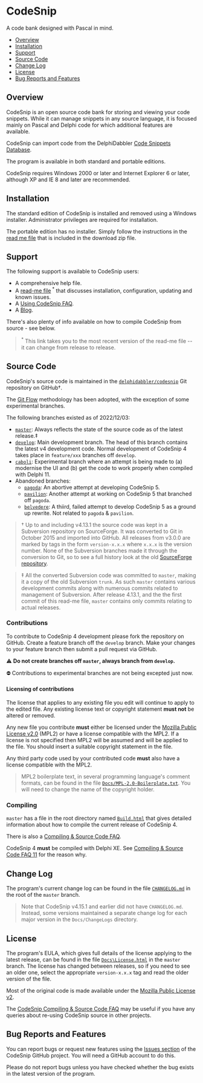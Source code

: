 # CodeSnip

A code bank designed with Pascal in mind.

* [Overview](#overview)
* [Installation](#installation)
* [Support](#support)
* [Source Code](#source-code)
* [Change Log](#change-log)
* [License](#license)
* [Bug Reports and Features](#bug-reports-and-features)

## Overview

CodeSnip is an open source code bank for storing and viewing your code snippets. While it can manage snippets in any source language, it is focused mainly on Pascal and Delphi code for which additional features are available.

CodeSnip can import code from the DelphiDabbler [Code Snippets Database](https://github.com/delphidabbler/code-snippets).

The program is available in both standard and portable editions.

CodeSnip requires Windows 2000 or later and Internet Explorer 6 or later, although XP and IE 8 and later are recommended.

## Installation

The standard edition of CodeSnip is installed and removed using a Windows installer. Administrator privileges are required for installation.

The portable edition has no installer. Simply follow the instructions in the [read me file](https://raw.githubusercontent.com/delphidabbler/codesnip/master/Docs/ReadMe.txt) that is included in the download zip file.

## Support

The following support is available to CodeSnip users:

* A comprehensive help file.
* A [read-me file](https://raw.githubusercontent.com/delphidabbler/codesnip/master/Docs/ReadMe.txt)<sup> *</sup> that discusses installation, configuration, updating and known issues.
* A [Using CodeSnip FAQ](https://github.com/delphidabbler/codesnip-faq/blob/master/UsingCodeSnip.md).
* A [Blog](https://codesnip-app.blogspot.co.uk/).

There's also plenty of info available on how to compile CodeSnip from source - see below.

> <sup>*</sup> This link takes you to the most recent version of the read-me file -- it can change from release to release.

## Source Code

CodeSnip's source code is maintained in the [`delphidabbler/codesnip`](https://github.com/delphidabbler/codesnip) Git repository on GitHub†.

The [Git Flow](https://nvie.com/posts/a-successful-git-branching-model/) methodology has been adopted, with the exception of some experimental branches.

The following branches existed as of 2022/12/03:

* [`master`](https://github.com/delphidabbler/codesnip/tree/master): Always reflects the state of the source code as of the latest release.‡ 
* [`develop`](https://github.com/delphidabbler/codesnip/tree/develop): Main development branch. The head of this branch contains the latest v4 development code. Normal development of CodeSnip 4 takes place in `feature/xxx` branches off `develop`.
* [`caboli`](https://github.com/delphidabbler/codesnip/tree/caboli): Experimental branch where an attempt is being made to (a) modernise the UI and (b) get the code to work properly when compiled with Delphi 11.
* Abandoned branches:
  * [`pagoda`](https://github.com/delphidabbler/codesnip/tree/pagoda): An abortive attempt at developing CodeSnip 5.
  * [`pavilion`](https://github.com/delphidabbler/codesnip/tree/pavilion): Another attempt at working on CodeSnip 5 that branched off `pagoda`.
  * [`belvedere`](https://github.com/delphidabbler/codesnip/tree/belvedere): A thiird, failed attempt to develop CodeSnip 5 as a ground up rewrite. Not related to `pagoda` & `pavilion`. 

> † Up to and including v4.13.1 the source code was kept in a Subversion repository on SourceForge. It was converted to Git in October 2015 and imported into GitHub. All releases from v3.0.0 are marked by tags in the form `version-x.x.x` where `x.x.x` is the version number. None of the Subversion branches made it through the conversion to Git, so to see a full history look at the old [SourceForge repository](https://sourceforge.net/p/codesnip/code/).

> ‡ All the converted Subversion code was committed to `master`, making it a copy of the old Subversion `trunk`. As such `master` contains various development commits along with numerous commits related to management of Subversion. After release 4.13.1, and the the first commit of this read-me file, `master` contains only commits relating to actual releases.

### Contributions

To contribute to CodeSnip 4 development please fork the repository on GitHub. Create a feature branch off the `develop` branch. Make your changes to your feature branch then submit a pull request via GitHub.

:warning: **Do not create branches off `master`, always branch from `develop`.**

:no_entry: Contributions to experimental branches are not being excepted just now.

#### Licensing of contributions

The license that applies to any existing file you edit will continue to apply to the edited file. Any existing license text or copyright statement **must not** be altered or removed.

Any new file you contribute **must** either be licensed under the [Mozilla Public License v2.0](https://www.mozilla.org/MPL/2.0/) (MPL2) or have a license compatible with the MPL2. If a license is not specified then MPL2 will be assumed and will be applied to the file. You should insert a suitable copyright statement in the file.

Any third party code used by your contributed code **must** also have a license compatible with the MPL2.

> MPL2 boilerplate text, in several programming language's comment formats, can be found in the file [`Docs/MPL-2.0-Boilerplate.txt`](https://raw.githubusercontent.com/delphidabbler/codesnip/master/Docs/MPL-2.0-Boilerplate.txt). You will need to change the name of the copyright holder.

### Compiling

`master` has a file in the root directory named [`Build.html`](https://htmlpreview.github.io/?https://github.com/delphidabbler/codesnip/blob/master/Build.html) that gives detailed information about how to compile the current release of CodeSnip 4.

There is also a [Compiling & Source Code FAQ](https://github.com/delphidabbler/codesnip-faq/blob/master/SourceCode.md).

CodeSnip 4 **must** be compiled with Delphi XE. See [Compiling & Source Code FAQ 11](https://github.com/delphidabbler/codesnip-faq/blob/master/SourceCode.md#faq-11) for the reason why.

## Change Log

The program's current change log can be found in the file [`CHANGELOG.md`](https://github.com/delphidabbler/codesnip/blob/master/CHANGELOG.md) in the root of the `master` branch.

> Note that CodeSnip v4.15.1 and earlier did not have `CHANGELOG.md`. Instead, some versions maintained a separate change log for each major version in the `Docs/ChangeLogs` directory.

## License

The program's EULA, which gives full details of the license applying to the latest release, can be found in the file [`Docs\License.html`](https://htmlpreview.github.io/?https://github.com/delphidabbler/codesnip/blob/master/Docs/License.html) in the `master` branch. The license has changed between releases, so if you need to see an older one, select the appropriate `version-x.x.x` tag and read the older version of the file.

Most of the original code is made available under the [Mozilla Public License v2](https://www.mozilla.org/MPL/2.0/).

The [CodeSnip Compiling & Source Code FAQ](https://github.com/delphidabbler/codesnip-faq/blob/master/SourceCode.md) may be useful if you have any queries about re-using CodeSnip source in other projects.

## Bug Reports and Features

You can report bugs or request new features using the [Issues section](https://github.com/delphidabbler/codesnip/issues) of the CodeSnip GitHub project. You will need a GitHub account to do this.

Please do not report bugs unless you have checked whether the bug exists in the latest version of the program.
